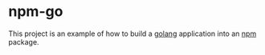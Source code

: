 # npm-go

This project is an example of how to build a [golang](https://golang.org) application into an [npm](https://www.npmjs.com) package.
